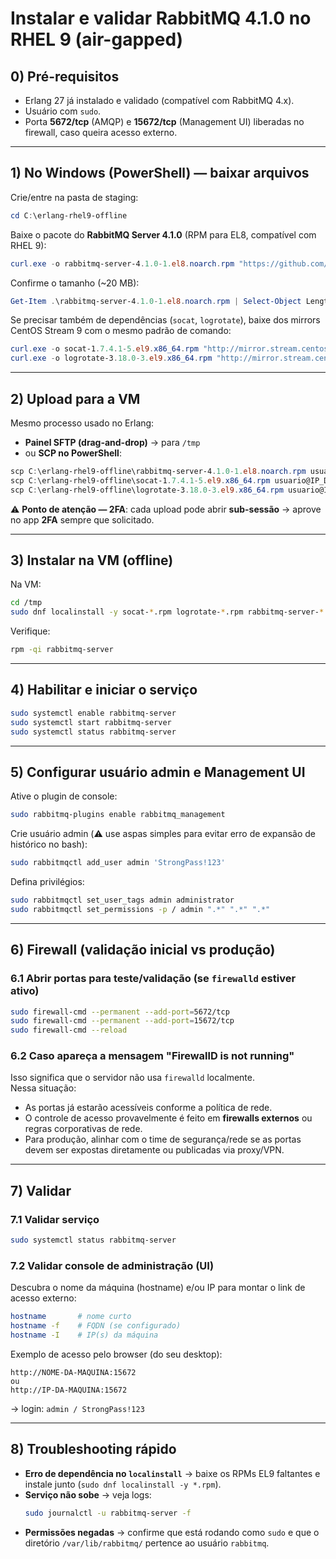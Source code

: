 # Instalar e validar **RabbitMQ 4.1.0** no RHEL 9 (air-gapped)

## 0) Pré-requisitos
- Erlang 27 já instalado e validado (compatível com RabbitMQ 4.x).
- Usuário com `sudo`.
- Porta **5672/tcp** (AMQP) e **15672/tcp** (Management UI) liberadas no firewall, caso queira acesso externo.

---

## 1) No Windows (PowerShell) — baixar arquivos

Crie/entre na pasta de staging:
```powershell
cd C:\erlang-rhel9-offline
```

Baixe o pacote do **RabbitMQ Server 4.1.0** (RPM para EL8, compatível com RHEL 9):
```powershell
curl.exe -o rabbitmq-server-4.1.0-1.el8.noarch.rpm "https://github.com/rabbitmq/rabbitmq-server/releases/download/v4.1.0/rabbitmq-server-4.1.0-1.el8.noarch.rpm"
```

Confirme o tamanho (~20 MB):
```powershell
Get-Item .\rabbitmq-server-4.1.0-1.el8.noarch.rpm | Select-Object Length
```

Se precisar também de dependências (`socat`, `logrotate`), baixe dos mirrors CentOS Stream 9 com o mesmo padrão de comando:
```powershell
curl.exe -o socat-1.7.4.1-5.el9.x86_64.rpm "http://mirror.stream.centos.org/9-stream/AppStream/x86_64/os/Packages/socat-1.7.4.1-5.el9.x86_64.rpm"
curl.exe -o logrotate-3.18.0-3.el9.x86_64.rpm "http://mirror.stream.centos.org/9-stream/BaseOS/x86_64/os/Packages/logrotate-3.18.0-3.el9.x86_64.rpm"
```

---

## 2) Upload para a VM

Mesmo processo usado no Erlang:

- **Painel SFTP (drag-and-drop)** → para `/tmp`  
- ou **SCP no PowerShell**:
```powershell
scp C:\erlang-rhel9-offline\rabbitmq-server-4.1.0-1.el8.noarch.rpm usuario@IP_DO_SERVIDOR:/tmp/
scp C:\erlang-rhel9-offline\socat-1.7.4.1-5.el9.x86_64.rpm usuario@IP_DO_SERVIDOR:/tmp/
scp C:\erlang-rhel9-offline\logrotate-3.18.0-3.el9.x86_64.rpm usuario@IP_DO_SERVIDOR:/tmp/
```

⚠️ **Ponto de atenção — 2FA**: cada upload pode abrir **sub-sessão** → aprove no app **2FA** sempre que solicitado.

---

## 3) Instalar na VM (offline)
Na VM:
```bash
cd /tmp
sudo dnf localinstall -y socat-*.rpm logrotate-*.rpm rabbitmq-server-*.rpm
```

Verifique:
```bash
rpm -qi rabbitmq-server
```

---

## 4) Habilitar e iniciar o serviço
```bash
sudo systemctl enable rabbitmq-server
sudo systemctl start rabbitmq-server
sudo systemctl status rabbitmq-server
```

---

## 5) Configurar usuário admin e Management UI
Ative o plugin de console:
```bash
sudo rabbitmq-plugins enable rabbitmq_management
```

Crie usuário admin (⚠️ use aspas simples para evitar erro de expansão de histórico no bash):
```bash
sudo rabbitmqctl add_user admin 'StrongPass!123'
```

Defina privilégios:
```bash
sudo rabbitmqctl set_user_tags admin administrator
sudo rabbitmqctl set_permissions -p / admin ".*" ".*" ".*"
```

---

## 6) Firewall (validação inicial vs produção)

### 6.1 Abrir portas para teste/validação (se `firewalld` estiver ativo)
```bash
sudo firewall-cmd --permanent --add-port=5672/tcp
sudo firewall-cmd --permanent --add-port=15672/tcp
sudo firewall-cmd --reload
```

### 6.2 Caso apareça a mensagem **"FirewallD is not running"**
Isso significa que o servidor não usa `firewalld` localmente.  
Nessa situação:  
- As portas já estarão acessíveis conforme a política de rede.  
- O controle de acesso provavelmente é feito em **firewalls externos** ou regras corporativas de rede.  
- Para produção, alinhar com o time de segurança/rede se as portas devem ser expostas diretamente ou publicadas via proxy/VPN.

---

## 7) Validar

### 7.1 Validar serviço
```bash
sudo systemctl status rabbitmq-server
```

### 7.2 Validar console de administração (UI)
Descubra o nome da máquina (hostname) e/ou IP para montar o link de acesso externo:

```bash
hostname       # nome curto
hostname -f    # FQDN (se configurado)
hostname -I    # IP(s) da máquina
```

Exemplo de acesso pelo browser (do seu desktop):  
```
http://NOME-DA-MAQUINA:15672
ou
http://IP-DA-MAQUINA:15672
```

→ login: `admin / StrongPass!123`

---

## 8) Troubleshooting rápido
- **Erro de dependência no `localinstall`** → baixe os RPMs EL9 faltantes e instale junto (`sudo dnf localinstall -y *.rpm`).  
- **Serviço não sobe** → veja logs:
  ```bash
  sudo journalctl -u rabbitmq-server -f
  ```
- **Permissões negadas** → confirme que está rodando como `sudo` e que o diretório `/var/lib/rabbitmq/` pertence ao usuário `rabbitmq`.

